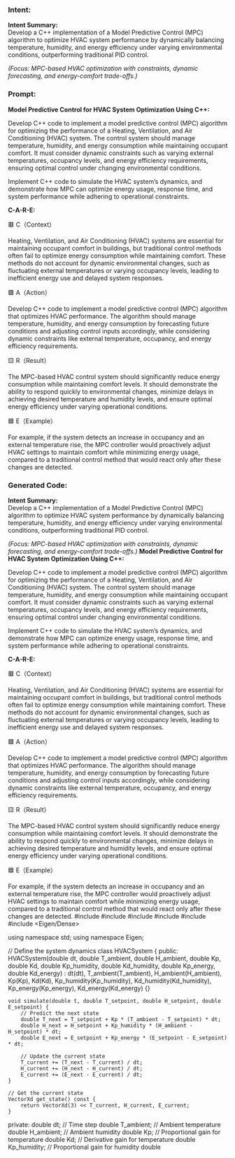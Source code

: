 ### Intent:
**Intent Summary:**  
Develop a C++ implementation of a Model Predictive Control (MPC) algorithm to optimize HVAC system performance by dynamically balancing temperature, humidity, and energy efficiency under varying environmental conditions, outperforming traditional PID control.  

*(Focus: MPC-based HVAC optimization with constraints, dynamic forecasting, and energy-comfort trade-offs.)*

### Prompt:
**Model Predictive Control for HVAC System Optimization Using C++:**

Develop C++ code to implement a model predictive control (MPC) algorithm for optimizing the performance of a Heating, Ventilation, and Air Conditioning (HVAC) system. The control system should manage temperature, humidity, and energy consumption while maintaining occupant comfort. It must consider dynamic constraints such as varying external temperatures, occupancy levels, and energy efficiency requirements, ensuring optimal control under changing environmental conditions.

Implement C++ code to simulate the HVAC system’s dynamics, and demonstrate how MPC can optimize energy usage, response time, and system performance while adhering to operational constraints.

**C-A-R-E:**

🟥 C（Context）

Heating, Ventilation, and Air Conditioning (HVAC) systems are essential for maintaining occupant comfort in buildings, but traditional control methods often fail to optimize energy consumption while maintaining comfort. These methods do not account for dynamic environmental changes, such as fluctuating external temperatures or varying occupancy levels, leading to inefficient energy use and delayed system responses.

🟩 A（Action）

Develop C++ code to implement a model predictive control (MPC) algorithm that optimizes HVAC performance. The algorithm should manage temperature, humidity, and energy consumption by forecasting future conditions and adjusting control inputs accordingly, while considering dynamic constraints like external temperature, occupancy, and energy efficiency requirements.

🟨 R（Result）

The MPC-based HVAC control system should significantly reduce energy consumption while maintaining comfort levels. It should demonstrate the ability to respond quickly to environmental changes, minimize delays in achieving desired temperature and humidity levels, and ensure optimal energy efficiency under varying operational conditions.

🟦 E（Example）

For example, if the system detects an increase in occupancy and an external temperature rise, the MPC controller would proactively adjust HVAC settings to maintain comfort while minimizing energy usage, compared to a traditional control method that would react only after these changes are detected.

### Generated Code:
**Intent Summary:**  
Develop a C++ implementation of a Model Predictive Control (MPC) algorithm to optimize HVAC system performance by dynamically balancing temperature, humidity, and energy efficiency under varying environmental conditions, outperforming traditional PID control.  

*(Focus: MPC-based HVAC optimization with constraints, dynamic forecasting, and energy-comfort trade-offs.)*
**Model Predictive Control for HVAC System Optimization Using C++:**

Develop C++ code to implement a model predictive control (MPC) algorithm for optimizing the performance of a Heating, Ventilation, and Air Conditioning (HVAC) system. The control system should manage temperature, humidity, and energy consumption while maintaining occupant comfort. It must consider dynamic constraints such as varying external temperatures, occupancy levels, and energy efficiency requirements, ensuring optimal control under changing environmental conditions.

Implement C++ code to simulate the HVAC system’s dynamics, and demonstrate how MPC can optimize energy usage, response time, and system performance while adhering to operational constraints.

**C-A-R-E:**

🟥 C（Context）

Heating, Ventilation, and Air Conditioning (HVAC) systems are essential for maintaining occupant comfort in buildings, but traditional control methods often fail to optimize energy consumption while maintaining comfort. These methods do not account for dynamic environmental changes, such as fluctuating external temperatures or varying occupancy levels, leading to inefficient energy use and delayed system responses.

🟩 A（Action）

Develop C++ code to implement a model predictive control (MPC) algorithm that optimizes HVAC performance. The algorithm should manage temperature, humidity, and energy consumption by forecasting future conditions and adjusting control inputs accordingly, while considering dynamic constraints like external temperature, occupancy, and energy efficiency requirements.

🟨 R（Result）

The MPC-based HVAC control system should significantly reduce energy consumption while maintaining comfort levels. It should demonstrate the ability to respond quickly to environmental changes, minimize delays in achieving desired temperature and humidity levels, and ensure optimal energy efficiency under varying operational conditions.

🟦 E（Example）

For example, if the system detects an increase in occupancy and an external temperature rise, the MPC controller would proactively adjust HVAC settings to maintain comfort while minimizing energy usage, compared to a traditional control method that would react only after these changes are detected.
#include <iostream>
#include <vector>
#include <cmath>
#include <cstdlib>
#include <ctime>
#include <Eigen/Dense>

using namespace std;
using namespace Eigen;

// Define the system dynamics
class HVACSystem {
public:
    HVACSystem(double dt, double T_ambient, double H_ambient, double Kp, double Kd, double Kp_humidity, double Kd_humidity, double Kp_energy, double Kd_energy)
        : dt(dt), T_ambient(T_ambient), H_ambient(H_ambient), Kp(Kp), Kd(Kd), Kp_humidity(Kp_humidity), Kd_humidity(Kd_humidity), Kp_energy(Kp_energy), Kd_energy(Kd_energy) {}

    void simulate(double t, double T_setpoint, double H_setpoint, double E_setpoint) {
        // Predict the next state
        double T_next = T_setpoint + Kp * (T_ambient - T_setpoint) * dt;
        double H_next = H_setpoint + Kp_humidity * (H_ambient - H_setpoint) * dt;
        double E_next = E_setpoint + Kp_energy * (E_setpoint - E_setpoint) * dt;

        // Update the current state
        T_current += (T_next - T_current) / dt;
        H_current += (H_next - H_current) / dt;
        E_current += (E_next - E_current) / dt;
    }

    // Get the current state
    VectorXd get_state() const {
        return VectorXd(3) << T_current, H_current, E_current;
    }

private:
    double dt; // Time step
    double T_ambient; // Ambient temperature
    double H_ambient; // Ambient humidity
    double Kp; // Proportional gain for temperature
    double Kd; // Derivative gain for temperature
    double Kp_humidity; // Proportional gain for humidity
    double
